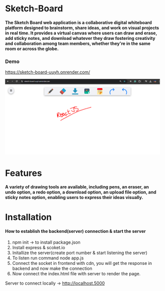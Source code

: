 # Sketch-Board

#### The Sketch Board web application is a collaborative digital whiteboard platform designed to brainstorm, share ideas, and work on visual projects in real time. It provides a virtual canvas where users can draw and erase, add sticky notes, and download whatever they draw fostering creativity and collaboration among team members, whether they're in the same room or across the globe.

### Demo 
https://sketch-board-uuyh.onrender.com/

<img src="screenshots/board.png" title="board">


# Features

#### A variety of drawing tools are available, including pens, an eraser, an undo option, a redo option, a download option, an upload file option, and sticky notes option, enabling users to express their ideas visually.

# Installation 

#### How to establish the backend(server) connection & start the server

1. npm init -> to install package.json
2. Install express & scoket.io
3. Initallize the server(create port number & start listening the server)
4. To listen run command node app.js
5. Connect the socket in frontend with cdn, you will get the response in backend and now make the connection
6. Now connect the index.html file with server to render the page.

Server to connect locally -> <a href="http://localhost.5000">http://localhost.5000</a>
